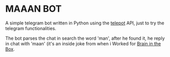 # MAAAN BOT

A simple telegram bot written in Python using the [telepot](https://github.com/nickoala/telepot) API, just to try the telegram functionalities.

The bot parses the chat in search the word 'man', after he found it, he reply in chat with 'maan' (it's an inside joke from when i Worked for [Brain in the Box](http://bitbgames.com/).

